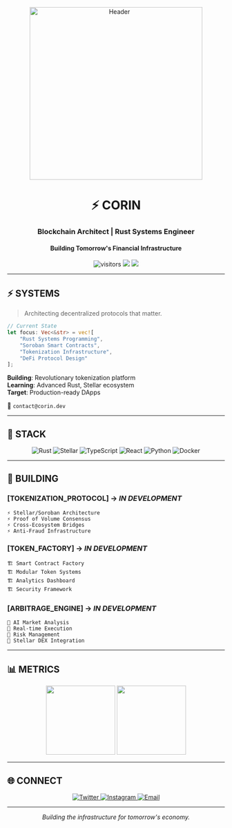 <div align="center">
  <img src="https://github.com/user-attachments/assets/5c5b7d54-58a2-4db4-abca-9489a37a32a8" alt="Header" width="400"/>
</div>

<h1 align="center">⚡ CORIN</h1>
<h3 align="center">Blockchain Architect | Rust Systems Engineer</h3>
<h4 align="center">Building Tomorrow's Financial Infrastructure</h4>

<p align="center">
  <img src="https://komarev.com/ghpvc/?username=antoniocarol&label=Visitors&color=ff6b6b&style=flat-square" alt="visitors" />
  <img src="https://img.shields.io/badge/Status-Building-orange?style=flat-square" />
  <img src="https://img.shields.io/badge/Focus-Stellar-7B73FF?style=flat-square" />
</p>

---

## ⚡ **SYSTEMS**

> Architecting decentralized protocols that matter.

```rust
// Current State
let focus: Vec<&str> = vec![
    "Rust Systems Programming",
    "Soroban Smart Contracts", 
    "Tokenization Infrastructure",
    "DeFi Protocol Design"
];
```

**Building**: Revolutionary tokenization platform  
**Learning**: Advanced Rust, Stellar ecosystem  
**Target**: Production-ready DApps  

📧 `contact@corin.dev`

---

## 🔧 **STACK**

<p align="center">
  <img src="https://img.shields.io/badge/Rust-000000?style=flat-square&logo=rust&logoColor=white" alt="Rust" />
  <img src="https://img.shields.io/badge/Stellar-7B73FF?style=flat-square&logo=stellar&logoColor=white" alt="Stellar" />
  <img src="https://img.shields.io/badge/TypeScript-007ACC?style=flat-square&logo=typescript&logoColor=white" alt="TypeScript" />
  <img src="https://img.shields.io/badge/React-20232A?style=flat-square&logo=react&logoColor=61DAFB" alt="React" />
  <img src="https://img.shields.io/badge/Python-3776AB?style=flat-square&logo=python&logoColor=white" alt="Python" />
  <img src="https://img.shields.io/badge/Docker-2CA5E0?style=flat-square&logo=docker&logoColor=white" alt="Docker" />
</p>

---

## 🚧 **BUILDING**

### **[TOKENIZATION_PROTOCOL]** → *IN DEVELOPMENT*
```
⚡ Stellar/Soroban Architecture
⚡ Proof of Volume Consensus  
⚡ Cross-Ecosystem Bridges
⚡ Anti-Fraud Infrastructure
```

### **[TOKEN_FACTORY]** → *IN DEVELOPMENT*
```
🏗️ Smart Contract Factory
🏗️ Modular Token Systems
🏗️ Analytics Dashboard
🏗️ Security Framework
```

### **[ARBITRAGE_ENGINE]** → *IN DEVELOPMENT*
```
🤖 AI Market Analysis
🤖 Real-time Execution
🤖 Risk Management
🤖 Stellar DEX Integration
```

---

## 📊 **METRICS**

<div align="center">
  <img height="160em" src="https://github-readme-stats.vercel.app/api?username=antoniocarol&show_icons=true&theme=dark&hide_border=true&include_all_commits=true&count_private=true"/>
  <img height="160em" src="https://github-readme-stats.vercel.app/api/top-langs/?username=antoniocarol&layout=compact&langs_count=6&theme=dark&hide_border=true"/>
</div>

---

## 🌐 **CONNECT**

<p align="center">
  <a href="https://twitter.com/corinweb3" target="_blank">
    <img src="https://img.shields.io/badge/Twitter-1DA1F2?style=flat-square&logo=twitter&logoColor=white" alt="Twitter" />
  </a>
  <a href="https://instagram.com/corinweb3" target="_blank">
    <img src="https://img.shields.io/badge/Instagram-E4405F?style=flat-square&logo=instagram&logoColor=white" alt="Instagram" />
  </a>
  <a href="mailto:carolinosfinances@gmail.com" target="_blank">
    <img src="https://img.shields.io/badge/Email-D14836?style=flat-square&logo=gmail&logoColor=white" alt="Email" />
  </a>
</p>

---

<div align="center">
  <i>Building the infrastructure for tomorrow's economy.</i>
</div>
